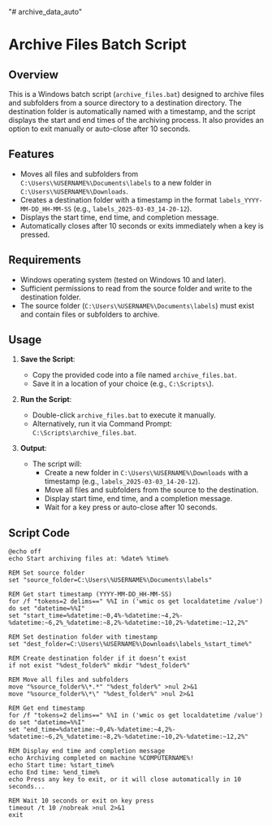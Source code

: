 "# archive_data_auto" 
# Archive Files Batch Script

## Overview
This is a Windows batch script (`archive_files.bat`) designed to archive files and subfolders from a source directory to a destination directory. The destination folder is automatically named with a timestamp, and the script displays the start and end times of the archiving process. It also provides an option to exit manually or auto-close after 10 seconds.

## Features
- Moves all files and subfolders from `C:\Users\%USERNAME%\Documents\labels` to a new folder in `C:\Users\%USERNAME%\Downloads`.
- Creates a destination folder with a timestamp in the format `labels_YYYY-MM-DD_HH-MM-SS` (e.g., `labels_2025-03-03_14-20-12`).
- Displays the start time, end time, and completion message.
- Automatically closes after 10 seconds or exits immediately when a key is pressed.

## Requirements
- Windows operating system (tested on Windows 10 and later).
- Sufficient permissions to read from the source folder and write to the destination folder.
- The source folder (`C:\Users\%USERNAME%\Documents\labels`) must exist and contain files or subfolders to archive.

## Usage
1. **Save the Script**:
   - Copy the provided code into a file named `archive_files.bat`.
   - Save it in a location of your choice (e.g., `C:\Scripts\`).

2. **Run the Script**:
   - Double-click `archive_files.bat` to execute it manually.
   - Alternatively, run it via Command Prompt: `C:\Scripts\archive_files.bat`.

3. **Output**:
   - The script will:
     - Create a new folder in `C:\Users\%USERNAME%\Downloads` with a timestamp (e.g., `labels_2025-03-03_14-20-12`).
     - Move all files and subfolders from the source to the destination.
     - Display start time, end time, and a completion message.
     - Wait for a key press or auto-close after 10 seconds.

## Script Code
```batch
@echo off
echo Start archiving files at: %date% %time%

REM Set source folder
set "source_folder=C:\Users\%USERNAME%\Documents\labels"

REM Get start timestamp (YYYY-MM-DD_HH-MM-SS)
for /f "tokens=2 delims==" %%I in ('wmic os get localdatetime /value') do set "datetime=%%I"
set "start_time=%datetime:~0,4%-%datetime:~4,2%-%datetime:~6,2%_%datetime:~8,2%-%datetime:~10,2%-%datetime:~12,2%"

REM Set destination folder with timestamp
set "dest_folder=C:\Users\%USERNAME%\Downloads\labels_%start_time%"

REM Create destination folder if it doesn’t exist
if not exist "%dest_folder%" mkdir "%dest_folder%"

REM Move all files and subfolders
move "%source_folder%\*.*" "%dest_folder%" >nul 2>&1
move "%source_folder%\*\" "%dest_folder%" >nul 2>&1

REM Get end timestamp
for /f "tokens=2 delims==" %%I in ('wmic os get localdatetime /value') do set "datetime=%%I"
set "end_time=%datetime:~0,4%-%datetime:~4,2%-%datetime:~6,2%_%datetime:~8,2%-%datetime:~10,2%-%datetime:~12,2%"

REM Display end time and completion message
echo Archiving completed on machine %COMPUTERNAME%!
echo Start time: %start_time%
echo End time: %end_time%
echo Press any key to exit, or it will close automatically in 10 seconds...

REM Wait 10 seconds or exit on key press
timeout /t 10 /nobreak >nul 2>&1
exit
